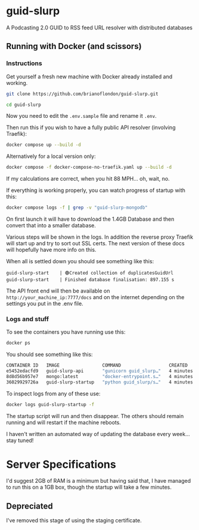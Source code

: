 # guid-slurp
A Podcasting 2.0 GUID to RSS feed URL resolver with distributed databases


## Running with Docker (and scissors)

### Instructions

Get yourself a fresh new machine with Docker already installed and working.

```bash
git clone https://github.com/brianoflondon/guid-slurp.git
```

```bash
cd guid-slurp
````

Now you need to edit the `.env.sample` file and rename it `.env`.

Then run this if you wish to have a fully public API resolver (involving Traefik):

```bash
docker compose up --build -d
```

Alternatively for a local version only:
```bash
docker compose -f docker-compose-no-traefik.yaml up --build -d
```


If my calculations are correct, when you hit 88 MPH... oh, wait, no.

If everything is working properly, you can watch progress of startup with this:

```bash
docker compose logs -f | grep -v "guid-slurp-mongodb"
```

On first launch it will have to download the 1.4GB Database and then convert that into a smaller database.

Various steps will be shown in the logs. In addition the reverse proxy Traefik will start up and try to sort out SSL certs. The next version of these docs will hopefully have more info on this.

When all is settled down you should see something like this:

```log
guid-slurp-start    | 🟢Created collection of duplicatesGuidUrl
guid-slurp-start    | Finished database finalisation: 897.155 s
```

The API front end will then be available on `http://your_machine_ip:7777/docs` and on the internet depending on the settings you put in the .env file.


### Logs and stuff

To see the containers you have running use this:

```bash
docker ps
```

You should see something like this:
```bash
CONTAINER ID   IMAGE                COMMAND                  CREATED         STATUS         PORTS                                                    NAMES
e5452edacfd9   guid-slurp-api       "gunicorn guid_slurp…"   4 minutes ago   Up 4 minutes   0.0.0.0:7777->80/tcp, :::7777->80/tcp                    guid-slurp-api
8d8d56b957e7   mongo:latest         "docker-entrypoint.s…"   4 minutes ago   Up 4 minutes   127.0.0.1:27017->27017/tcp, 127.0.1.1:27017->27017/tcp   guid-slurp-mongodb
36029929726a   guid-slurp-startup   "python guid_slurp/s…"   4 minutes ago   Up 4 minutes                                                            guid-slurp-start
```

To inspect logs from any of these use:

```bash
docker logs guid-slurp-startup -f
```

The startup script will run and then disappear. The others should remain running and will restart if the machine reboots.

I haven't written an automated way of updating the database every week... stay tuned!

# Server Specifications

I'd suggest 2GB of RAM is a minimum but having said that, I have managed to run this on a 1GB box, though the startup will take a few minutes.



## Depreciated

I've removed this stage of using the staging certificate.

